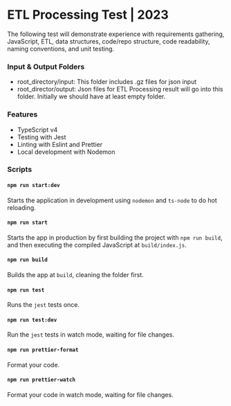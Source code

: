 # ETL Processing Test | 2023
The following test will demonstrate experience with requirements gathering, JavaScript, ETL, data structures, code/repo structure, code readability, naming conventions, and unit testing.

### Input & Output Folders
- root_directory/input: This folder includes .gz files for json input
- root_director/output: Json files for ETL Processing result will go into this folder. Initially we should have at least empty folder.

### Features

- TypeScript v4
- Testing with Jest
- Linting with Eslint and Prettier
- Local development with Nodemon

### Scripts

#### `npm run start:dev`

Starts the application in development using `nodemon` and `ts-node` to do hot reloading.

#### `npm run start`

Starts the app in production by first building the project with `npm run build`, and then executing the compiled JavaScript at `build/index.js`.

#### `npm run build`

Builds the app at `build`, cleaning the folder first.

#### `npm run test`

Runs the `jest` tests once.

#### `npm run test:dev`

Run the `jest` tests in watch mode, waiting for file changes.

#### `npm run prettier-format`

Format your code.

#### `npm run prettier-watch`

Format your code in watch mode, waiting for file changes.
